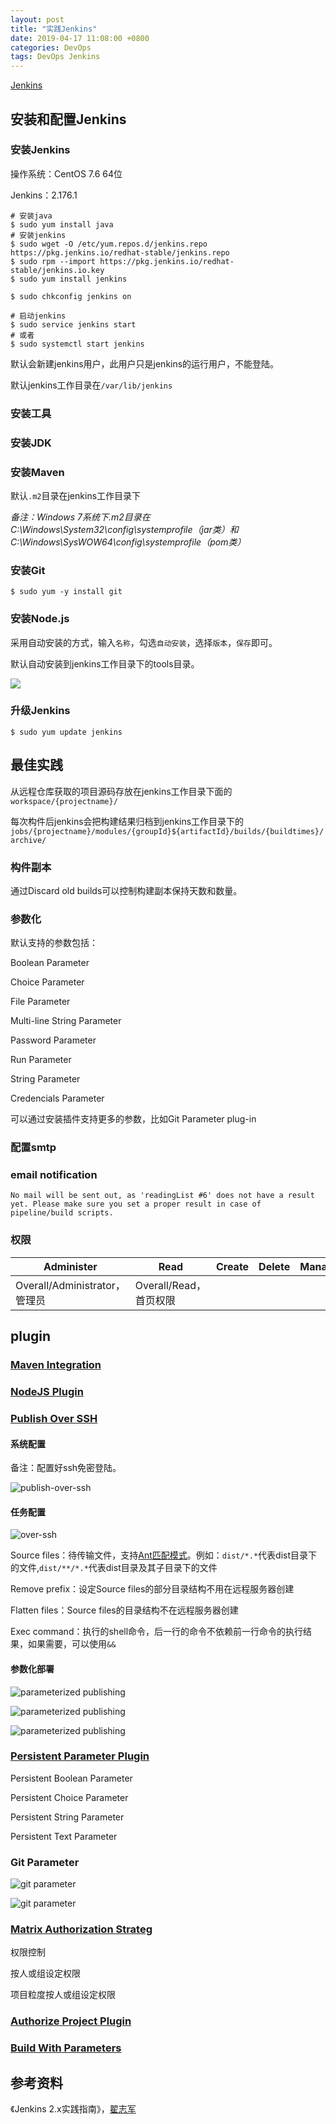 ```yaml
---
layout: post
title: "实践Jenkins"
date: 2019-04-17 11:08:00 +0800
categories: DevOps
tags: DevOps Jenkins
---
```


[Jenkins](https://jenkins.io/)

## 安装和配置Jenkins

### 安装Jenkins

操作系统：CentOS 7.6 64位

Jenkins：2.176.1

```shell
# 安装java
$ sudo yum install java
# 安装jenkins
$ sudo wget -O /etc/yum.repos.d/jenkins.repo https://pkg.jenkins.io/redhat-stable/jenkins.repo
$ sudo rpm --import https://pkg.jenkins.io/redhat-stable/jenkins.io.key
$ sudo yum install jenkins

$ sudo chkconfig jenkins on

# 启动jenkins
$ sudo service jenkins start
# 或者
$ sudo systemctl start jenkins
```

默认会新建jenkins用户，此用户只是jenkins的运行用户，不能登陆。

默认jenkins工作目录在`/var/lib/jenkins`

### 安装工具

### 安装JDK

### 安装Maven

默认`.m2`目录在jenkins工作目录下

*备注：Windows 7系统下.m2目录在C:\Windows\System32\config\systemprofile（jar类）和C:\Windows\SysWOW64\config\systemprofile（pom类）*

### 安装Git

```shell
$ sudo yum -y install git
```

### 安装Node.js

采用自动安装的方式，输入`名称`，勾选`自动安装`，选择`版本`，`保存`即可。

默认自动安装到jenkins工作目录下的tools目录。

![](/images/jenkins-nodejs-install.png)

### 升级Jenkins

```shell
$ sudo yum update jenkins
```

## 最佳实践

从远程仓库获取的项目源码存放在jenkins工作目录下面的`workspace/{projectname}/`

每次构件后jenkins会把构建结果归档到jenkins工作目录下的`jobs/{projectname}/modules/{groupId}${artifactId}/builds/{buildtimes}/archive/`

### 构件副本

通过Discard old builds可以控制构建副本保持天数和数量。

### 参数化

默认支持的参数包括：

Boolean Parameter

Choice Parameter

File Parameter

Multi-line String Parameter

Password Parameter

Run Parameter

String Parameter

Credencials Parameter

可以通过安装插件支持更多的参数，比如Git Parameter plug-in

### 配置smtp

### email notification

```
No mail will be sent out, as 'readingList #6' does not have a result yet. Please make sure you set a proper result in case of pipeline/build scripts.
```

### 权限

| Administer                    | Read                   | Create | Delete | ManageDomains | Update | View | Build | Configure | Connect | Create | Delete | Disconnect | Build     | Cancel | Configure | Create | Delete | Discover | Move | Read     | Workspace | Delete | Replay | Update | Configure | Create | Delete | Read | Tag  | Reserve | Unlock |
| ----------------------------- | ---------------------- | ------ | ------ | ------------- | ------ | ---- | ----- | --------- | ------- | ------ | ------ | ---------- | --------- | ------ | --------- | ------ | ------ | -------- | ---- | -------- | --------- | ------ | ------ | ------ | --------- | ------ | ------ | ---- | ---- | ------- | ------ |
| Overall/Administrator，管理员 | Overall/Read，首页权限 |        |        |               |        |      |       |           |         |        |        |            | Job/Build |        |           |        |        |          |      | Job/Read |           |        |        |        |           |        |        |      |      |         |        |

## plugin

### [Maven Integration](https://wiki.jenkins.io/display/JENKINS/Maven+Project+Plugin)

### [NodeJS Plugin](http://wiki.jenkins-ci.org/display/JENKINS/NodeJS+Plugin)

### [Publish Over SSH](https://plugins.jenkins.io/publish-over-ssh)

#### 系统配置

备注：配置好ssh免密登陆。

![publish-over-ssh](/images/publish-over-ssh.png)

#### 任务配置

![over-ssh](/images/over-ssh.png)

Source files：待传输文件，支持[Ant匹配模式](http://ant.apache.org/manual/dirtasks.html#patterns)。例如：`dist/*.*`代表dist目录下的文件,`dist/**/*.*`代表dist目录及其子目录下的文件

Remove prefix：设定Source files的部分目录结构不用在远程服务器创建

Flatten files：Source files的目录结构不在远程服务器创建

Exec command：执行的shell命令，后一行的命令不依赖前一行命令的执行结果，如果需要，可以使用`&&`

#### 参数化部署

![parameterized publishing](/images/parameterized-publishing-1.png)

![parameterized publishing](/images/parameterized-publishing-2.png)

![parameterized publishing](/images/parameterized-publishing-3.png)

### [Persistent Parameter Plugin](http://wiki.jenkins-ci.org/display/JENKINS/Persistent+Parameter+Plugin)

Persistent Boolean Parameter

Persistent Choice Parameter

Persistent String Parameter

Persistent Text Parameter

### Git Parameter

![git parameter](/images/git-parameter-1.png)

![git parameter](/images/git-parameter-2.png)

### [Matrix Authorization Strateg](https://plugins.jenkins.io/matrix-auth)

权限控制

按人或组设定权限

项目粒度按人或组设定权限

### [Authorize Project Plugin](https://plugins.jenkins.io/authorize-project)

### [Build With Parameters](https://wiki.jenkins-ci.org/display/JENKINS/Build+With+Parameters+Plugin)

## 参考资料

《Jenkins 2.x实践指南》，[翟志军](http://showme.codes)